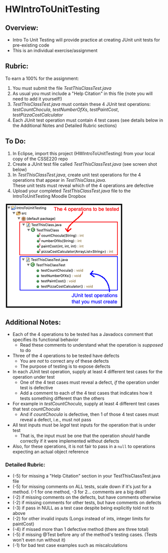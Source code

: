 # HWIntroToUnitTesting

## Overview:
- Intro To Unit Testing will provide practice at creating JUnit unit tests for pre-existing code
- This is an individual exercise/assignment

## Rubric:
To earn a 100% for the assignment:
1. You must submit the file *TestThisClassTest.java*
2. As usual you must include a "Help Citation" in this file (note you will need to add it yourself!)
3. *TestThisClassTest.java* must contain these 4 JUnit test operations: *testCountChocula*, *testNumberOfXs*, *testPaintCost*, *testPizzaCostCalculator*
4. Each JUnit test operation must contain 4 test cases (see details below in the Additional Notes and Detailed Rubric sections)

## To Do:
1. In Eclipse, import this project (HWIntroToUnitTesting) from your local copy of the CSSE220 repo
2. Create a JUnit test file called *TestThisClassTest.java* (see screen shot below)
3. In *TestThisClassTest.java*, create unit test operations for the 4 operations that appear in *TestThisClass.java*. 
<br>These unit tests must reveal which of the 4 operations are defective
4. Upload your completed *TestThisClassTest.java* file to the IntroToUnitTesting Moodle Dropbox

![EclipsePackage](images/introToUnitTestingEclipsePkg.png)

## Additional Notes:
- Each of the 4 operations to be tested has a Javadocs comment that specifies its functional behavior
   - Read these comments to understand what the operation is *supposed* to do
- Three of the 4 operations to be tested have defects
   - You are *not* to correct any of these defects
   - The purpose of testing is to expose defects
- In each JUnit test operation, supply at least 4 different test cases for the operation under test
   - One of the 4 test cases must reveal a defect, *if* the operation under test is defective
   - Add a comment to each of the 4 test cases that indicates how it tests something different than the others
- For example in *testCountChocula*, supply at least 4 different test cases that test *countChocula*
   - And if *countChocula* is defective, then 1 of those 4 test cases must reveal a defect, i.e., must not pass
- All test inputs must be *legal* test inputs for the operation that is under test
   - That is, the input must be one that the operation *should* handle correctly if it were implemented without defects
- Also, for these operations, it is not fair to pass in a <code>null</code> to operations expecting an actual object reference

### Detailed Rubric:
 - (-5) for missing a "Help Citation" section in your TestThisClassTest.java file
 - (-5) for missing comments on ALL tests, scale down if it's just for a method. (-1 for one method, -3 for 2... comments are a big deal!)
 - (-2) if missing comments on the defects, but have comments otherwise
 - (-2) if missing comments for other tests, but have comments on defects
 - (-3) if pass in NULL as a test case despite being explicitly told not to above
 - (-2) for other invalid inputs (Longs instead of ints, integer limits for paintCost)
 - (-4) if missed more than 1 defective method (there are three total)
 - (-5) if missing @Test before any of the method's testing cases. (Tests won't even run without it)
 - (-1) for bad test case examples such as miscalculations
